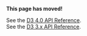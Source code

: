 **This page has moved!**

See the [D3 4.0 API Reference](https://github.com/d3/d3/blob/master/API.md).
<br>See the [D3 3.x API Reference](https://github.com/d3/d3-3.x-api-reference/blob/master/SVG-Controls.md).
